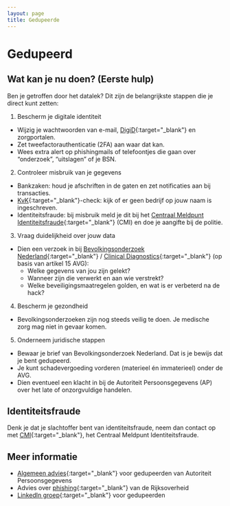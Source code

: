 ```yaml
---
layout: page
title: Gedupeerde
---
```

# Gedupeerd

## Wat kan je nu doen? (Eerste hulp)
Ben je getroffen door het datalek? Dit zijn de belangrijkste stappen die je direct kunt zetten:

1. Bescherm je digitale identiteit
* Wijzig je wachtwoorden van e-mail, [DigiD](https://www.digid.nl/inlogmethodes/gebruikersnaam-en-wachtwoord/){:target="_blank"} en zorgportalen.
* Zet tweefactorauthenticatie (2FA) aan waar dat kan.
* Wees extra alert op phishingmails of telefoontjes die gaan over “onderzoek”, “uitslagen” of je BSN.

2. Controleer misbruik van je gegevens
* Bankzaken: houd je afschriften in de gaten en zet notificaties aan bij transacties.
* [KvK](https://www.kvk.nl/){:target="_blank"}-check: kijk of er geen bedrijf op jouw naam is ingeschreven.
* Identiteitsfraude: bij misbruik meld je dit bij het [Centraal Meldpunt Identiteitsfraude](https://www.rvig.nl/cmi){:target="_blank"} (CMI) en doe je aangifte bij de politie.

3. Vraag duidelijkheid over jouw data
* Dien een verzoek in bij [Bevolkingsonderzoek Nederland](https://www.bevolkingsonderzoeknederland.nl/){:target="_blank"} / [Clinical Diagnostics](https://clinicaldiagnostics.nl/nl/){:target="_blank"} (op basis van artikel 15 AVG):
  * Welke gegevens van jou zijn gelekt?
  * Wanneer zijn die verwerkt en aan wie verstrekt?
  * Welke beveiligingsmaatregelen golden, en wat is er verbeterd na de hack?

4. Bescherm je gezondheid
* Bevolkingsonderzoeken zijn nog steeds veilig te doen. Je medische zorg mag niet in gevaar komen.

5. Onderneem juridische stappen
* Bewaar je brief van Bevolkingsonderzoek Nederland. Dat is je bewijs dat je bent gedupeerd.
* Je kunt schadevergoeding vorderen (materieel én immaterieel) onder de AVG.
* Dien eventueel een klacht in bij de Autoriteit Persoonsgegevens (AP) over het late of onzorgvuldige handelen.

## Identiteitsfraude

Denk je dat je slachtoffer bent van identiteitsfraude, neem dan contact op met [CMI](https://www.rijksoverheid.nl/contact/contactgids/centraal-meldpunt-identiteitsfraude-cmi){:target="_blank"}, het Centraal Meldpunt Identiteitsfraude.

## Meer informatie
* [Algemeen advies](https://www.autoriteitpersoonsgegevens.nl/themas/beveiliging/datalekken/slachtoffer-van-een-datalek-dit-kunt-u-doen){:target="_blank"} voor gedupeerden van Autoriteit Persoonsgegevens
* Advies over [phishing](https://www.rijksoverheid.nl/onderwerpen/cybercrime-en-cybersecurity/vraag-en-antwoord/phishing){:target="_blank"} van de Rijksoverheid
* [LinkedIn groep](https://lnkd.in/e4PvZjy6){:target="_blank"} voor gedupeerden
